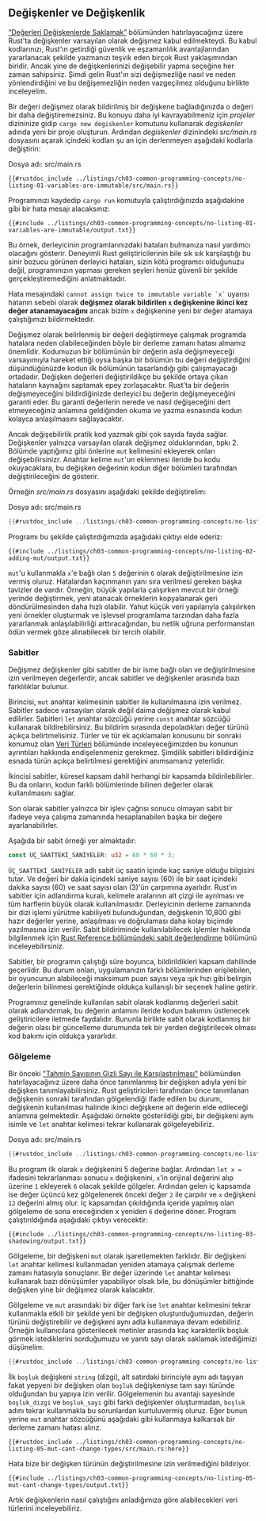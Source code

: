 ## Değişkenler ve Değişkenlik

[“Değerleri Değişkenlerde Saklamak”][storing-values-with-variables]<!-- ignore --> bölümünden hatırlayacağınız üzere Rust'ta değişkenler varsayılan olarak değişmez kabul edilmekteydi. Bu kabul kodlarınızı, Rust'ın getirdiği güvenlik ve eşzamanlılık avantajlarından yararlanacak şekilde yazmanızı teşvik eden birçok Rust yaklaşımından biridir. Ancak yine de değişkenlerinizi değişebilir yapma seçeğine her zaman sahipsiniz. Şimdi gelin Rust'ın sizi değişmezliğe nasıl ve neden yönlendirdiğini ve bu değişemezliğin neden vazgeçilmez olduğunu birlikte inceleyelim.

Bir değeri değişmez olarak bildirilmiş bir değişkene bağladığınızda o değeri bir daha değiştiremezsiniz. Bu konuyu daha iyi kavrayabilmeniz için *projeler* dizininize gidip `cargo new degiskenler` komutunu kullanarak *degiskenler* adında yeni bir proje oluşturun. Ardından *degiskenler* dizinindeki *src/main.rs* dosyasını açarak içindeki kodları şu an için derlenmeyen aşağıdaki kodlarla değiştirin: 

<span class="filename">Dosya adı: src/main.rs</span>

```rust,ignore,does_not_compile
{{#rustdoc_include ../listings/ch03-common-programming-concepts/no-listing-01-variables-are-immutable/src/main.rs}}
```

Programınızı kaydedip `cargo run` komutuyla çalıştırdığınızda aşağıdakine gibi bir hata mesajı alacaksınız:

```console
{{#include ../listings/ch03-common-programming-concepts/no-listing-01-variables-are-immutable/output.txt}}
```

Bu örnek, derleyicinin programlarınızdaki hataları bulmanıza nasıl yardımcı olacağını gösterir. Deneyimli Rust geliştiricilerinin bile sık sık karşılaştığı bu sinir bozucu görünen derleyici hataları, sizin kötü programcı olduğunuzu değil, programınızın yapması gereken şeyleri henüz güvenli bir şekilde gerçekleştiremediğini anlatmaktadır.   

Hata mesajındaki `` cannot assign twice to immutable variable `x` `` uyarısı hatanın sebebi olarak **değişmez olarak bildirilen `x` değişkenine ikinci kez değer atanamayacağını** ancak bizim `x` değişkenine yeni bir değer atamaya çalıştığımızı bildirmektedir.

Değişmez olarak belirlenmiş bir değeri değiştirmeye çalışmak programda hatalara neden olabileceğinden böyle bir derleme zamanı hatası almamız önemlidir. Kodumuzun bir bölümünün bir değerin asla değişmeyeceği varsayımıyla hareket ettiği oysa başka bir bölümün bu değeri değiştirdiğini düşündüğünüzde kodun ilk bölümünün tasarlandığı gibi çalışmayacağı ortadadır. Değişken değerleri değiştirildikçe bu şekilde ortaya çıkan hataların kaynağını saptamak epey zorlaşacaktır. 
Rust'ta bir değerin değişmeyeceğini bildirdiğinizde derleyici bu değerin değişmeyeceğini garanti eder. Bu garanti değerlerin nerede ve nasıl değişeceğini dert etmeyeceğiniz anlamına geldiğinden okuma ve yazma esnasında kodun kolayca anlaşılmasını sağlayacaktır.

Ancak değişebilirlik pratik kod yazmak gibi çok sayıda fayda sağlar. Değişkenler yalnızca varsayılan olarak değişmez olduklarından, tıpkı 2. Bölümde yaptığımız gibi önlerine `mut` kelimesini ekleyerek onları değişebilirsinizr. Anahtar kelime `mut`'un eklenmesi ileride bu kodu okuyacaklara, bu değişken değerinin kodun diğer bölümleri tarafından değiştirileceğini de gösterir.

Örneğin *src/main.rs* dosyasını aşağıdaki şekilde değiştirelim:

<span class="filename">Dosya adı: src/main.rs</span>

```rust
{{#rustdoc_include ../listings/ch03-common-programming-concepts/no-listing-02-adding-mut/src/main.rs}}
```

Programı bu şekilde çalıştırdığımızda aşağıdaki çıktıyı elde ederiz:

```console
{{#include ../listings/ch03-common-programming-concepts/no-listing-02-adding-mut/output.txt}}
```

`mut`'u kullanmakla `x`'e bağlı olan `5` değerinin `6` olarak değiştirilmesine izin vermiş oluruz. Hatalardan kaçınmanın yanı sıra verilmesi gereken başka tavizler de vardır. Örneğin, büyük yapılarla çalışırken mevcut bir örneği yerinde değiştirmek, yeni atanacak örneklerin kopyalanarak geri döndürülmesinden daha hızlı olabilir. Yahut küçük veri yapılarıyla çalışılırken yeni örnekler oluşturmak ve işlevsel programlama tarzından daha fazla yararlanmak anlaşılabilirliği arttıracağından, bu netlik uğruna performanstan ödün vermek göze alınabilecek bir tercih olabilir.

### Sabitler

Değişmez değişkenler gibi sabitler de bir isme bağlı olan ve değiştirilmesine izin verilmeyen değerlerdir, ancak sabitler ve değişkenler arasında bazı farklılıklar bulunur.

Birincisi, `mut` anahtar kelimesinin sabitler ile kullanılmasına izin verilmez. Sabitler sadece varsayılan olarak değil daima değişmez olarak kabul edilirler. Sabitleri `let` anahtar sözcüğü yerine `const` anahtar sözcüğü kullanarak bildirebilirsiniz. Bu bildirim sırasında depoladıkları değer türünü açıkça belirtmelisiniz. Türler ve tür ek açıklamaları konusunu bir sonraki konumuz olan [Veri Türleri][data-types]<!-- ignore --> bölümünde inceleyeceğimizden bu konunun ayrıntıları hakkında endişelenmeniz gerekmez. Şimdilik sabitleri bildirdiğiniz esnada türün açıkça belirtilmesi gerektiğini anımsamanız yeterlidir.

İkincisi sabitler, küresel kapsam dahil herhangi bir kapsamda bildirilebilirler. Bu da onların, kodun farklı bölümlerinde bilinen değerler olarak kullanılmasını sağlar.

Son olarak sabitler yalnızca bir işlev çağrısı sonucu olmayan sabit bir ifadeye veya çalışma zamanında hesaplanabilen başka bir değere ayarlanabilirler. 

Aşağıda bir sabit örneği yer almaktadır:

```rust
const ÜÇ_SAATTEKİ_SANİYELER: u32 = 60 * 60 * 3;
```

`ÜÇ_SAATTEKİ_SANİYELER` adlı sabit üç saatin içinde kaç saniye olduğu bilgisini tutar. Ve değeri bir dakia içindeki saniye sayısı (60) ile bir saat içindeki dakika sayısı (60) ve saat sayısı olan (3)'ün çarpımına ayarlıdır. Rust'ın sabitler için adlandırma kuralı, kelimele aralarının alt çizgi ile ayrılması ve tüm harflerin büyük olarak kullanılmasıdır. Derleyicinin derleme zamanında bir dizi işlemi yürütme kabiliyeti bulunduğundan, değişkenin 10,800 gibi hazır değerler yerine, anlaşılması ve doğrulaması daha kolay biçimde yazılmasına izin verilir. Sabit bildiriminde kullanılabilecek işlemler hakkında bilgilenmek için [Rust Reference bölümündeki sabit değerlendirme][const-eval] bölümünü inceleyebilirsiniz.

Sabitler, bir programın çalıştığı süre boyunca, bildirildikleri kapsam dahilinde geçerlidir. Bu durum onları, uygulamanızın farklı bölümlerinden erişilebilen, bir oyuncunun alabileceği maksimum puan sayısı veya ışık hızı gibi belirgin değerlerin bilinmesi gerektiğinde oldukça kullanışlı bir seçenek haline getirir.

Programınız genelinde kullanılan sabit olarak kodlanmış değerleri sabit olarak adlandırmak, bu değerin anlamını ileride kodun bakımını üstlenecek geliştiricilere iletmede faydalıdır. Bununla birlikte sabit olarak kodlanmış bir değerin olası bir güncelleme durumunda tek bir yerden değiştirilecek olması kod bakımı için oldukça yararlıdır.

### Gölgeleme

Bir önceki ["Tahmin Sayısının Gizli Sayı ile Karşılaştırılması"][comparing-the-guess-to-the-secret-number]<!-- ignore --> bölümünden hatırlayacağınız üzere daha önce tanımlanmış bir değişken adıyla yeni bir değişken tanımlayabilirsiniz. Rust geliştiricileri tarafından önce tanımlanan değişkenin sonraki tarafından gölgelendiği ifade edilen bu durum, değişkenin kullanılması halinde ikinci değişkene ait değerin elde edileceği anlamına gelmektedir. Aşağıdaki örnekte gösterildiği gibi, bir değişkeni aynı isimle ve `let` anahtar kelimesi tekrar kullanarak gölgeleyebiliriz.

<span class="filename">Dosya adı: src/main.rs</span>

```rust
{{#rustdoc_include ../listings/ch03-common-programming-concepts/no-listing-03-shadowing/src/main.rs}}
```

Bu program ilk olarak `x` değişkenini 5 değerine bağlar. Ardından `let x =` ifadesini tekrarlanması sonucu `x` değişkenini, `x`'in orijinal değerini alıp üzerine `1` ekleyerek `6` olacak şekilde gölgeler. Ardından gelen iç kapsamda ise değer üçüncü kez gölgelenerek önceki değer `2` ile çarpılır ve `x` değişkeni `12` değerini almış olur. İç kapsamdan çıkıldığında içeride yapılmış olan gölgeleme de sona ereceğinden x yeniden `6` değerine döner. Program çalıştırıldığında aşağıdaki çıktıyı verecektir:

```console
{{#include ../listings/ch03-common-programming-concepts/no-listing-03-shadowing/output.txt}}
```

Gölgeleme, bir değişkeni `mut` olarak işaretlemekten farklıdır. Bir değişkeni `let` anahtar kelimesi kullanmadan yeniden atamaya çalışmak derleme zamanı hatasıyla sonuçlanır. Bir değer üzerinde `let` anahtar kelimesi kullanarak bazı dönüşümler yapabiliyor olsak bile, bu dönüşümler bittiğinde değişken yine bir değişmez olarak kalacaktır.   

Gölgeleme ve `mut` arasındaki bir diğer fark ise `let` anahtar kelimesini tekrar kullanmakla etkili bir şekilde yeni bir değişken oluşturduğumuzdan, değerin türünü değiştirebilir ve değişkeni aynı adla kullanmaya devam edebiliriz. Örneğin kullanıcılara gösterilecek metinler arasında kaç karakterlik boşluk görmek istediklerini sorduğumuzu ve yanıtı sayı olarak saklamak istediğimizi düşünelim:

```rust
{{#rustdoc_include ../listings/ch03-common-programming-concepts/no-listing-04-shadowing-can-change-types/src/main.rs:here}}
```

İlk `boşluk` değişkeni `string` (dizgi), alt satırdaki birinciyle aynı adı taşıyan fakat yepyeni bir değişken olan `boşluk` değişkeniyse tam sayı türünde olduğundan bu yapıya izin verilir. Gölgelemenin bu avantajı sayesinde `boşluk_dizgi` ve `boşluk_sayı` gibi farklı değişkenler oluşturmadan, `boşluk` adını tekrar kullanmakla bu sorunlardan kurtuluvermiş oluruz. Eğer bunun yerine `mut` anahtar sözcüğünü aşağıdaki gibi kullanmaya kalkarsak bir derleme zamanı hatası alırız.


```rust,ignore,does_not_compile
{{#rustdoc_include ../listings/ch03-common-programming-concepts/no-listing-05-mut-cant-change-types/src/main.rs:here}}
```

Hata bize bir değişken türünün değiştirilmesine izin verilmediğini bildiriyor. 

```console
{{#include ../listings/ch03-common-programming-concepts/no-listing-05-mut-cant-change-types/output.txt}}
```

Artık değişkenlerin nasıl çalıştığını anladığımıza göre alabilecekleri veri türlerini inceleyebiliriz. 


[comparing-the-guess-to-the-secret-number]:
ch02-00-guessing-game-tutorial.html#tahmin-sayisinin-gizli-sayi-ile-karsilastirilmasi
[data-types]: ch03-02-data-types.html#veri-turleri
[storing-values-with-variables]: ch02-00-guessing-game-tutorial.html#degerleri-degiskenlerde-saklamak
[const-eval]: https://doc.rust-lang.org/reference/const_eval.html
